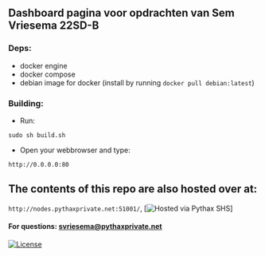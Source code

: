## Dashboard pagina voor opdrachten van Sem Vriesema 22SD-B

### Deps:
- docker engine
- docker compose
- debian image for docker (install by running `docker pull debian:latest`)


### Building:


- Run:
```
sudo sh build.sh
```
- Open your webbrowser and type:
```
http://0.0.0.0:80
```


## The contents of this repo are also hosted over at:
`http://nodes.pythaxprivate.net:51001/`, [![Hosted via Pythax SHS](https://pythaxprivate.net)]



#### For questions: svriesema@pythaxprivate.net


[![License](https://img.shields.io/badge/License-Apache_2.0-blue.svg)](https://opensource.org/licenses/Apache-2.0)